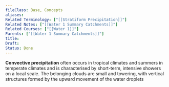 ```yaml
---
fileClass: Base, Concepts
aliases: 
Related Terminology: ["[[Stratiform Precipitation]]"]
Related Notes: ["[[Water 1 Summary Catchments]]"]
Related Courses: ["[[Water 1]]"]
Parents: ["[[Water 1 Summary Catchments]]"]
title: 
Draft: 
Status: Done
---
```

**Convective precipitation** often occurs in tropical climates and summers in temperate climates and is characterised by short-term, intensive showers on a local scale. The belonging clouds are small and towering, with vertical structures formed by the upward movement of the water droplets